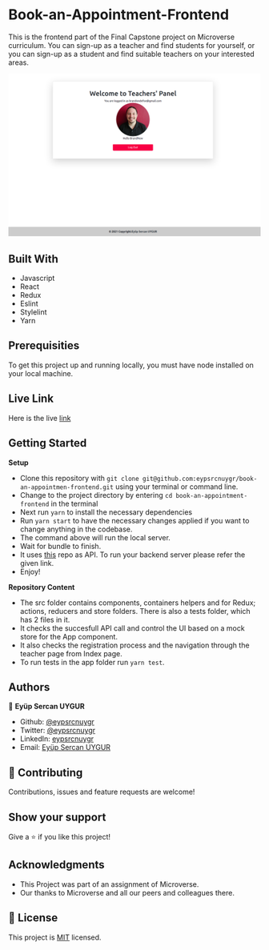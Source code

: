 # Book-an-Appointment-Frontend

This is the frontend part of the Final Capstone project on Microverse curriculum. You can sign-up as a teacher and find students for yourself, or you can sign-up as a student and find suitable teachers on your interested areas.

![screenshot](./public/capstoneScreenshot.png)<br>

## Built With

- Javascript
- React
- Redux
- Eslint
- Stylelint
- Yarn

## Prerequisities

To get this project up and running locally, you must have node installed on your local machine.

## Live Link

Here is the live [link](https://book-an-appointment-frontend.herokuapp.com/)

## Getting Started

**Setup**

- Clone this repository with ```git clone git@github.com:eypsrcnuygr/book-an-appointmen-frontend.git``` using your terminal or command line.<br>
- Change to the project directory by entering ```cd book-an-appointment-frontend``` in the terminal<br>
- Next run ```yarn``` to install the necessary dependencies<br>
- Run ```yarn start``` to have the necessary changes applied if you want to change anything in the codebase.<br>
- The command above will run the local server.<br>
- Wait for bundle to finish.<br>
- It uses [this](https://github.com/eypsrcnuygr/book-an-appointment-backend) repo as API. To run your backend server please refer the given link.
- Enjoy!<br>

**Repository Content**

- The src folder contains components, containers helpers and for Redux; actions, reducers and store folders. There is also a tests folder, which has 2 files in it.
- It checks the succesfull API call and control the UI based on a mock store for the App component.
- It also checks the registration process and the navigation through the teacher page from Index page.
- To run tests in the app folder run ```yarn test```.

## Authors

👤 **Eyüp Sercan UYGUR**

-   Github: [@eypsrcnuygr](https://github.com/eypsrcnuygr)
-   Twitter: [@eypsrcnuygr](https://twitter.com/eypsrcnuygr)
-   LinkedIn: [eypsrcnuygr](https://www.linkedin.com/in/eypsrcnuygr/)
-   Email: [Eyüp Sercan UYGUR](sercanuygur@gmail.com)


## 🤝 Contributing

Contributions, issues and feature requests are welcome!

## Show your support

Give a ⭐️ if you like this project!

## Acknowledgments

-   This Project was part of an assignment of Microverse.
-   Our thanks to Microverse and all our peers and colleagues there.

## 📝 License

This project is [MIT](https://github.com/git/git-scm.com/blob/master/MIT-LICENSE.txt) licensed.
